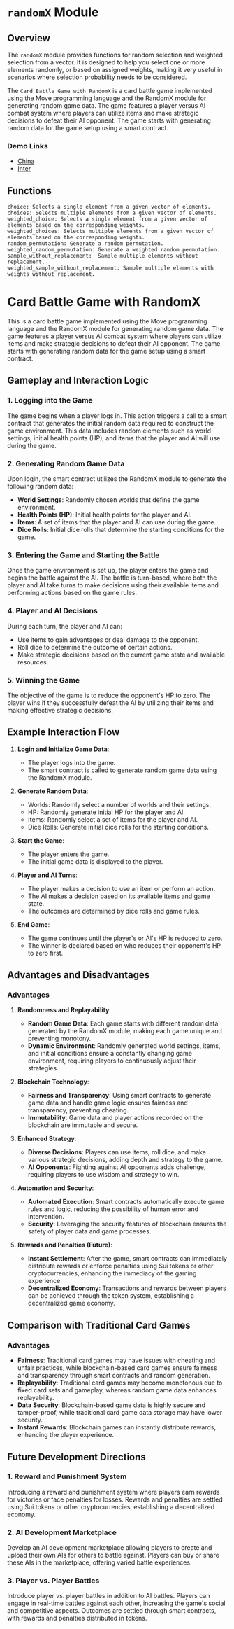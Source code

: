 # `randomX` Module

## Overview

The `randomX` module provides functions for random selection and weighted selection from a vector. It is designed to help you select one or more elements randomly, or based on assigned weights, making it very useful in scenarios where selection probability needs to be considered.



The `Card Battle Game with RandomX` is a card battle game implemented using the Move programming language and the RandomX module for generating random game data. The game features a player versus AI combat system where players can utilize items and make strategic decisions to defeat their AI opponent. The game starts with generating random data for the game setup using a smart contract.

### Demo Links
- [China](http://8.137.86.183:4037)
- [Inter](http://8.137.86.183:4037)


## Functions

```move
choice: Selects a single element from a given vector of elements.
choices: Selects multiple elements from a given vector of elements.
weighted_choice: Selects a single element from a given vector of elements based on the corresponding weights.
weighted_choices: Selects multiple elements from a given vector of elements based on the corresponding weights.
random_permutation: Generate a random permutation.
weighted_random_permutation: Generate a weighted random permutation.
sample_without_replacement:  Sample multiple elements without replacement.
weighted_sample_without_replacement: Sample multiple elements with weights without replacement.
```

# Card Battle Game with RandomX

This is a card battle game implemented using the Move programming language and the RandomX module for generating random game data. The game features a player versus AI combat system where players can utilize items and make strategic decisions to defeat their AI opponent. The game starts with generating random data for the game setup using a smart contract.

## Gameplay and Interaction Logic

### 1. Logging into the Game

The game begins when a player logs in. This action triggers a call to a smart contract that generates the initial random data required to construct the game environment. This data includes random elements such as world settings, initial health points (HP), and items that the player and AI will use during the game.

### 2. Generating Random Game Data

Upon login, the smart contract utilizes the RandomX module to generate the following random data:
- **World Settings**: Randomly chosen worlds that define the game environment.
- **Health Points (HP)**: Initial health points for the player and AI.
- **Items**: A set of items that the player and AI can use during the game.
- **Dice Rolls**: Initial dice rolls that determine the starting conditions for the game.

### 3. Entering the Game and Starting the Battle

Once the game environment is set up, the player enters the game and begins the battle against the AI. The battle is turn-based, where both the player and AI take turns to make decisions using their available items and performing actions based on the game rules.

### 4. Player and AI Decisions

During each turn, the player and AI can:
- Use items to gain advantages or deal damage to the opponent.
- Roll dice to determine the outcome of certain actions.
- Make strategic decisions based on the current game state and available resources.

### 5. Winning the Game

The objective of the game is to reduce the opponent's HP to zero. The player wins if they successfully defeat the AI by utilizing their items and making effective strategic decisions.

## Example Interaction Flow

1. **Login and Initialize Game Data**:
    - The player logs into the game.
    - The smart contract is called to generate random game data using the RandomX module.

2. **Generate Random Data**:
    - Worlds: Randomly select a number of worlds and their settings.
    - HP: Randomly generate initial HP for the player and AI.
    - Items: Randomly select a set of items for the player and AI.
    - Dice Rolls: Generate initial dice rolls for the starting conditions.

3. **Start the Game**:
    - The player enters the game.
    - The initial game data is displayed to the player.

4. **Player and AI Turns**:
    - The player makes a decision to use an item or perform an action.
    - The AI makes a decision based on its available items and game state.
    - The outcomes are determined by dice rolls and game rules.

5. **End Game**:
    - The game continues until the player's or AI's HP is reduced to zero.
    - The winner is declared based on who reduces their opponent's HP to zero first.

## Advantages and Disadvantages

### Advantages

1. **Randomness and Replayability**:
   - **Random Game Data**: Each game starts with different random data generated by the RandomX module, making each game unique and preventing monotony.
   - **Dynamic Environment**: Randomly generated world settings, items, and initial conditions ensure a constantly changing game environment, requiring players to continuously adjust their strategies.

2. **Blockchain Technology**:
   - **Fairness and Transparency**: Using smart contracts to generate game data and handle game logic ensures fairness and transparency, preventing cheating.
   - **Immutability**: Game data and player actions recorded on the blockchain are immutable and secure.

3. **Enhanced Strategy**:
   - **Diverse Decisions**: Players can use items, roll dice, and make various strategic decisions, adding depth and strategy to the game.
   - **AI Opponents**: Fighting against AI opponents adds challenge, requiring players to use wisdom and strategy to win.

4. **Automation and Security**:
   - **Automated Execution**: Smart contracts automatically execute game rules and logic, reducing the possibility of human error and intervention.
   - **Security**: Leveraging the security features of blockchain ensures the safety of player data and game processes.

5. **Rewards and Penalties (Future)**:
   - **Instant Settlement**: After the game, smart contracts can immediately distribute rewards or enforce penalties using Sui tokens or other cryptocurrencies, enhancing the immediacy of the gaming experience.
   - **Decentralized Economy**: Transactions and rewards between players can be achieved through the token system, establishing a decentralized game economy.


## Comparison with Traditional Card Games

### Advantages

- **Fairness**: Traditional card games may have issues with cheating and unfair practices, while blockchain-based card games ensure fairness and transparency through smart contracts and random generation.
- **Replayability**: Traditional card games may become monotonous due to fixed card sets and gameplay, whereas random game data enhances replayability.
- **Data Security**: Blockchain-based game data is highly secure and tamper-proof, while traditional card game data storage may have lower security.
- **Instant Rewards**: Blockchain games can instantly distribute rewards, enhancing the player experience.


## Future Development Directions

### 1. Reward and Punishment System

Introducing a reward and punishment system where players earn rewards for victories or face penalties for losses. Rewards and penalties are settled using Sui tokens or other cryptocurrencies, establishing a decentralized economy.

### 2. AI Development Marketplace

Develop an AI development marketplace allowing players to create and upload their own AIs for others to battle against. Players can buy or share these AIs in the marketplace, offering varied battle experiences.

### 3. Player vs. Player Battles

Introduce player vs. player battles in addition to AI battles. Players can engage in real-time battles against each other, increasing the game's social and competitive aspects. Outcomes are settled through smart contracts, with rewards and penalties distributed in tokens.

